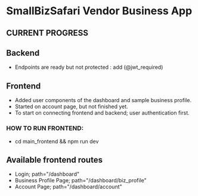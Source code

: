 # SmallBizSafari Vendor Business App
## CURRENT PROGRESS
## Backend
- Endpoints are ready but not protected : add (@jwt_required)

## Frontend
- Added user components of the dashboard and sample business profile.
- Started on account page, but not finished yet.
- To start on connecting frontend and backend; user authentication first. 

### HOW TO RUN FRONTEND: 
- cd main_frontend && npm run dev

## Available frontend routes
- Login; path="/dashboard"
- Business Profile Page; path="/dashboard/biz_profile"
- Account Page; path="/dashboard/account"
